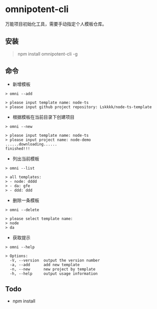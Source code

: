 # omnipotent-cli

万能项目初始化工具，需要手动指定个人模板仓库。

## 安装
> npm install omnipotent-cli -g

## 命令
- 新增模板
````
> omni --add

> please input template name: node-ts
> please input github project repository: Lskkkk/node-ts-template
````
- 根据模板在当前目录下创建项目
````
> omni --new

> please input template name: node-ts
> please input project name: node-demo
......downloading......
finished!!!
````
- 列出当前模板
````
> omni --list

> all templates:
> - node: dddd
> - da: gfe
> - ddd: ddd
````
- 删除一条模板
````
> omni --delete

> please select template name: 
> node
> da
````
- 获取提示
````
> omni --help

> Options:
  -V, --version  output the version number
  -a, --add      add new template
  -n, --new      new project by template
  -h, --help     output usage information
````

## Todo
- npm install
